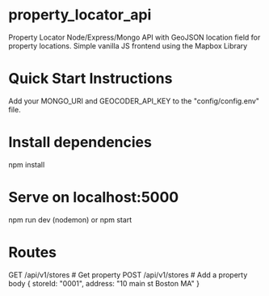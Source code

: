 # property_locator_api

Property Locator
Node/Express/Mongo API with GeoJSON location field for property locations. Simple vanilla JS frontend using the Mapbox Library

# Quick Start Instructions
Add your MONGO_URI and GEOCODER_API_KEY to the "config/config.env" file.

# Install dependencies
npm install

# Serve on localhost:5000
npm run dev (nodemon)
or
npm start

# Routes
GET    /api/v1/stores # Get property
POST   /api/v1/stores # Add a property
body { storeId: "0001", address: "10 main st Boston MA" }
